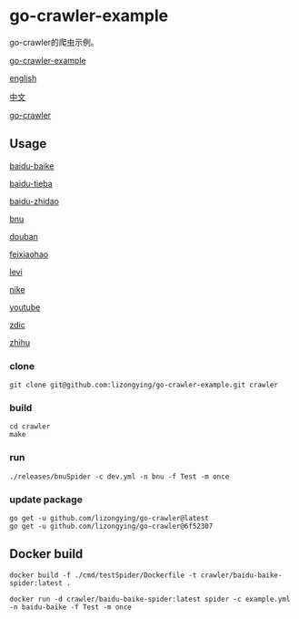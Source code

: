 # go-crawler-example

go-crawler的爬虫示例。

[go-crawler-example](https://github.com/lizongying/go-crawler-example)

[english](https://github.com/lizongying/go-crawler/README.md)

[中文](https://github.com/lizongying/go-crawler/README_CN.md)

[go-crawler](https://github.com/lizongying/go-crawler)

## Usage

[baidu-baike](https://github.com/lizongying/go-crawler-example/tree/main/cmd/baiduBaikeSpider)

[baidu-tieba](https://github.com/lizongying/go-crawler-example/tree/main/cmd/baiduTiebaSpider)

[baidu-zhidao](https://github.com/lizongying/go-crawler-example/tree/main/cmd/baiduZhidaoSpider)

[bnu](https://github.com/lizongying/go-crawler-example/tree/main/cmd/bnuSpider)

[douban](https://github.com/lizongying/go-crawler-example/tree/main/cmd/doubanSpider)

[feixiaohao](https://github.com/lizongying/go-crawler-example/tree/main/cmd/feixiaohaoSpider)

[levi](https://github.com/lizongying/go-crawler-example/tree/main/cmd/leviSpider)

[nike](https://github.com/lizongying/go-crawler-example/tree/main/cmd/nikeSpider)

[youtube](https://github.com/lizongying/go-crawler-example/tree/main/cmd/youtubeSpider)

[zdic](https://github.com/lizongying/go-crawler-example/tree/main/cmd/zdicSpider)

[zhihu](https://github.com/lizongying/go-crawler-example/tree/main/cmd/zhihuSpider)

### clone

```shell
git clone git@github.com:lizongying/go-crawler-example.git crawler

```

### build

```shell
cd crawler
make
```

### run

```shell
./releases/bnuSpider -c dev.yml -n bnu -f Test -m once
```

### update package

```shell
go get -u github.com/lizongying/go-crawler@latest
go get -u github.com/lizongying/go-crawler@6f52307
```

## Docker build

```shell
docker build -f ./cmd/testSpider/Dockerfile -t crawler/baidu-baike-spider:latest . 
```

```shell
docker run -d crawler/baidu-baike-spider:latest spider -c example.yml -n baidu-baike -f Test -m once
```